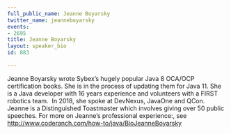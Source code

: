 ```yaml
---
full_public_name: Jeanne Boyarsky
twitter_name: jeanneboyarsky
events:
- 2695
title: Jeanne Boyarsky
layout: speaker_bio
id: 883

---
```

Jeanne Boyarsky wrote Sybex’s hugely popular Java 8 OCA/OCP certification books. She is in the process of updating them for Java 11. She is a Java developer with 16 years experience and volunteers with a FIRST robotics team.  In 2018, she spoke at DevNexus, JavaOne and QCon.  Jeanne is a Distinguished Toastmaster which involves giving over 50 public speeches. For more on Jeanne’s professional experience:, see http://www.coderanch.com/how-to/java/BioJeanneBoyarsky